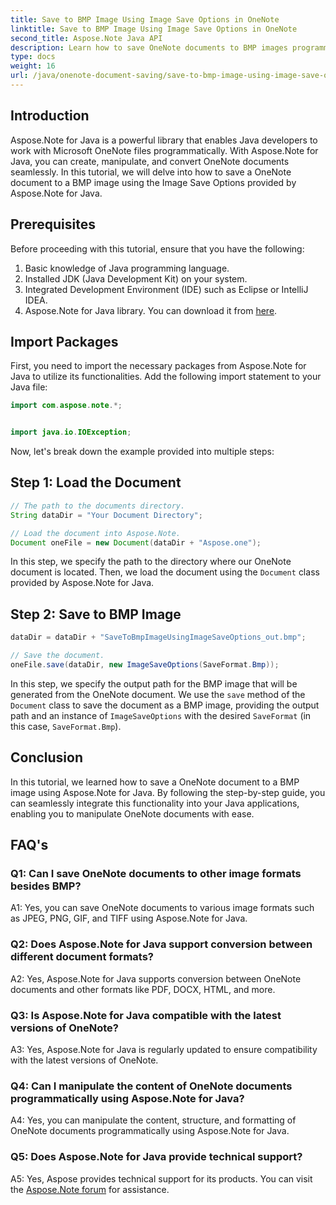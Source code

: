 ```yaml
---
title: Save to BMP Image Using Image Save Options in OneNote
linktitle: Save to BMP Image Using Image Save Options in OneNote
second_title: Aspose.Note Java API
description: Learn how to save OneNote documents to BMP images programmatically using Aspose.Note for Java. Step-by-step guide with code examples.
type: docs
weight: 16
url: /java/onenote-document-saving/save-to-bmp-image-using-image-save-options/
---
```

## Introduction

Aspose.Note for Java is a powerful library that enables Java developers to work with Microsoft OneNote files programmatically. With Aspose.Note for Java, you can create, manipulate, and convert OneNote documents seamlessly. In this tutorial, we will delve into how to save a OneNote document to a BMP image using the Image Save Options provided by Aspose.Note for Java.

## Prerequisites

Before proceeding with this tutorial, ensure that you have the following:

1. Basic knowledge of Java programming language.
2. Installed JDK (Java Development Kit) on your system.
3. Integrated Development Environment (IDE) such as Eclipse or IntelliJ IDEA.
4. Aspose.Note for Java library. You can download it from [here](https://releases.aspose.com/note/java/).

## Import Packages

First, you need to import the necessary packages from Aspose.Note for Java to utilize its functionalities. Add the following import statement to your Java file:

```java
import com.aspose.note.*;


import java.io.IOException;
```

Now, let's break down the example provided into multiple steps:

## Step 1: Load the Document

```java
// The path to the documents directory.
String dataDir = "Your Document Directory";

// Load the document into Aspose.Note.
Document oneFile = new Document(dataDir + "Aspose.one");
```

In this step, we specify the path to the directory where our OneNote document is located. Then, we load the document using the `Document` class provided by Aspose.Note for Java.

## Step 2: Save to BMP Image

```java
dataDir = dataDir + "SaveToBmpImageUsingImageSaveOptions_out.bmp";

// Save the document.
oneFile.save(dataDir, new ImageSaveOptions(SaveFormat.Bmp));
```

In this step, we specify the output path for the BMP image that will be generated from the OneNote document. We use the `save` method of the `Document` class to save the document as a BMP image, providing the output path and an instance of `ImageSaveOptions` with the desired `SaveFormat` (in this case, `SaveFormat.Bmp`).

## Conclusion

In this tutorial, we learned how to save a OneNote document to a BMP image using Aspose.Note for Java. By following the step-by-step guide, you can seamlessly integrate this functionality into your Java applications, enabling you to manipulate OneNote documents with ease.

## FAQ's

### Q1: Can I save OneNote documents to other image formats besides BMP?

A1: Yes, you can save OneNote documents to various image formats such as JPEG, PNG, GIF, and TIFF using Aspose.Note for Java.

### Q2: Does Aspose.Note for Java support conversion between different document formats?

A2: Yes, Aspose.Note for Java supports conversion between OneNote documents and other formats like PDF, DOCX, HTML, and more.

### Q3: Is Aspose.Note for Java compatible with the latest versions of OneNote?

A3: Yes, Aspose.Note for Java is regularly updated to ensure compatibility with the latest versions of OneNote.

### Q4: Can I manipulate the content of OneNote documents programmatically using Aspose.Note for Java?

A4: Yes, you can manipulate the content, structure, and formatting of OneNote documents programmatically using Aspose.Note for Java.

### Q5: Does Aspose.Note for Java provide technical support?

A5: Yes, Aspose provides technical support for its products. You can visit the [Aspose.Note forum](https://forum.aspose.com/c/note/28) for assistance.
